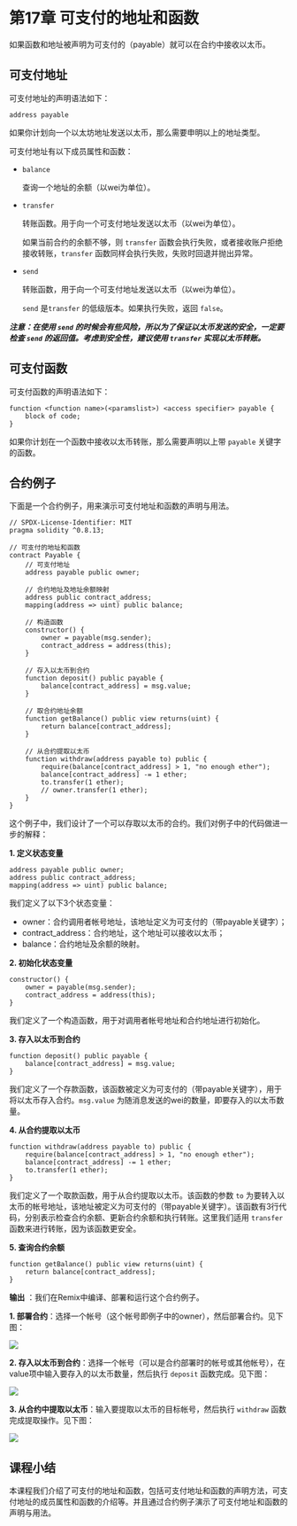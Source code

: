 # 第17章 可支付的地址和函数

如果函数和地址被声明为可支付的（payable）就可以在合约中接收以太币。

## 可支付地址

可支付地址的声明语法如下：

```
address payable
```

如果你计划向一个以太坊地址发送以太币，那么需要申明以上的地址类型。

可支付地址有以下成员属性和函数：

+ `balance`

  查询一个地址的余额（以wei为单位）。

+ `transfer`

  转账函数。用于向一个可支付地址发送以太币（以wei为单位）。

  如果当前合约的余额不够，则 `transfer` 函数会执行失败，或者接收账户拒绝接收转账，`transfer` 函数同样会执行失败，失败时回退并抛出异常。

+ `send`

  转账函数，用于向一个可支付地址发送以太币（以wei为单位）。

  `send` 是`transfer` 的低级版本。如果执行失败，返回 `false`。

***注意：在使用 `send` 的时候会有些风险，所以为了保证以太币发送的安全，一定要检查 `send` 的返回值。考虑到安全性，建议使用 `transfer` 实现以太币转账。***

## 可支付函数

可支付函数的声明语法如下：

```
function <function name>(<paramslist>) <access specifier> payable {
	block of code;
}
```

如果你计划在一个函数中接收以太币转账，那么需要声明以上带 `payable` 关键字的函数。

## 合约例子

下面是一个合约例子，用来演示可支付地址和函数的声明与用法。

```
// SPDX-License-Identifier: MIT
pragma solidity ^0.8.13;

// 可支付的地址和函数
contract Payable {
    // 可支付地址
    address payable public owner;
    
    // 合约地址及地址余额映射
    address public contract_address;
    mapping(address => uint) public balance;

    // 构造函数
    constructor() {
        owner = payable(msg.sender);
        contract_address = address(this);
    }

    // 存入以太币到合约
    function deposit() public payable {
        balance[contract_address] = msg.value;
    }

    // 取合约地址余额
    function getBalance() public view returns(uint) {
        return balance[contract_address];
    }

    // 从合约提取以太币
    function withdraw(address payable to) public {
        require(balance[contract_address] > 1, "no enough ether");
        balance[contract_address] -= 1 ether;
        to.transfer(1 ether);
        // owner.transfer(1 ether);
    }
}
```

这个例子中，我们设计了一个可以存取以太币的合约。我们对例子中的代码做进一步的解释：

**1. 定义状态变量**

```
address payable public owner;
address public contract_address;
mapping(address => uint) public balance;
```

我们定义了以下3个状态变量：

+ owner：合约调用者帐号地址，该地址定义为可支付的（带payable关键字）；
+ contract_address：合约地址，这个地址可以接收以太币；
+ balance：合约地址及余额的映射。

**2. 初始化状态变量**

```
constructor() {
	owner = payable(msg.sender);
	contract_address = address(this);
}
```

我们定义了一个构造函数，用于对调用者帐号地址和合约地址进行初始化。

**3. 存入以太币到合约**

```
function deposit() public payable {
	balance[contract_address] = msg.value;
}
```

我们定义了一个存款函数，该函数被定义为可支付的（带payable关键字），用于将以太币存入合约。`msg.value` 为随消息发送的wei的数量，即要存入的以太币数量。

**4. 从合约提取以太币**

```
function withdraw(address payable to) public {
    require(balance[contract_address] > 1, "no enough ether");
    balance[contract_address] -= 1 ether;
    to.transfer(1 ether);
}
```

我们定义了一个取款函数，用于从合约提取以太币。该函数的参数 `to` 为要转入以太币的帐号地址，该地址被定义为可支付的（带payable关键字）。该函数有3行代码，分别表示检查合约余额、更新合约余额和执行转账。这里我们适用 `transfer` 函数来进行转账，因为该函数更安全。

**5. 查询合约余额**

```
function getBalance() public view returns(uint) {
	return balance[contract_address];
}
```

**输出** ：我们在Remix中编译、部署和运行这个合约例子。

**1. 部署合约**：选择一个帐号（这个帐号即例子中的owner），然后部署合约。见下图：

![](D:\资料\我的\项目\IT培训项目\区块链\课程\Solidity语言基础教程\images\remix-payable-1.png)

**2. 存入以太币到合约**：选择一个帐号（可以是合约部署时的帐号或其他帐号），在value项中输入要存入的以太币数量，然后执行 `deposit`  函数完成。见下图：

![](D:\资料\我的\项目\IT培训项目\区块链\课程\Solidity语言基础教程\images\remix-payable-2.png)

**3. 从合约中提取以太币**：输入要提取以太币的目标帐号，然后执行 `withdraw` 函数完成提取操作。见下图：

![](D:\资料\我的\项目\IT培训项目\区块链\课程\Solidity语言基础教程\images\remix-payable-3.png)

## 课程小结

本课程我们介绍了可支付的地址和函数，包括可支付地址和函数的声明方法，可支付地址的成员属性和函数的介绍等。并且通过合约例子演示了可支付地址和函数的声明与用法。


